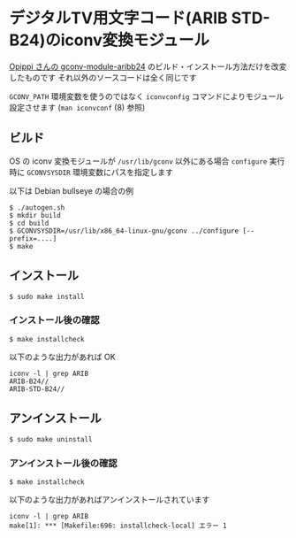 # デジタルTV用文字コード(ARIB STD-B24)のiconv変換モジュール
[Opippi さんの gconv-module-aribb24](https://github.com/0p1pp1/gconv-module-aribb24) のビルド・インストール方法だけを改変したものです
それ以外のソースコードは全く同じです

`GCONV_PATH` 環境変数を使うのではなく `iconvconfig` コマンドによりモジュール設定させます
(`man iconvconf` (8) 参照)

## ビルド
OS の iconv 変換モジュールが `/usr/lib/gconv` 以外にある場合 `configure` 実行時に `GCONVSYSDIR` 環境変数にパスを指定します

以下は Debian bullseye の場合の例

``` console
$ ./autogen.sh
$ mkdir build
$ cd build
$ GCONVSYSDIR=/usr/lib/x86_64-linux-gnu/gconv ../configure [--prefix=....]
$ make
```

## インストール
``` console
$ sudo make install
```

### インストール後の確認
``` console
$ make installcheck
```
以下のような出力があれば OK
```
iconv -l | grep ARIB
ARIB-B24//
ARIB-STD-B24//
```

## アンインストール
``` console
$ sudo make uninstall
```

### アンインストール後の確認
``` console
$ make installcheck
```
以下のような出力があればアンインストールされています
```
iconv -l | grep ARIB
make[1]: *** [Makefile:696: installcheck-local] エラー 1
```
